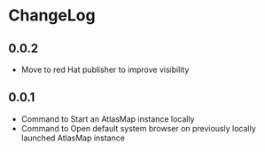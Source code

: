 # ChangeLog

## 0.0.2

- Move to red Hat publisher to improve visibility

## 0.0.1

- Command to Start an AtlasMap instance locally
- Command to Open default system browser on previously locally launched AtlasMap instance